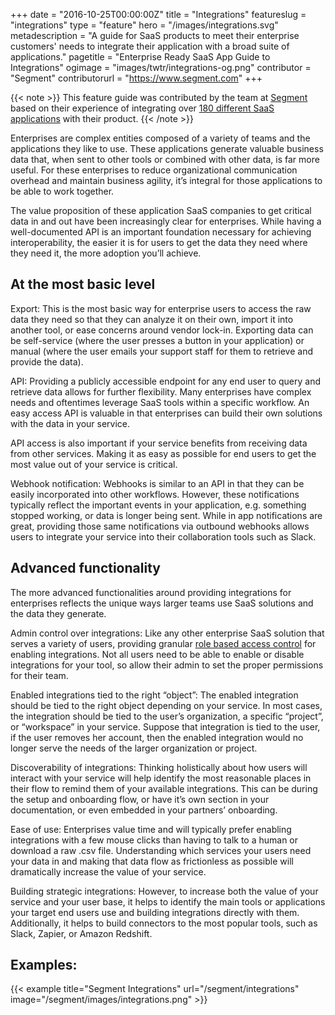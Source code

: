 +++
date = "2016-10-25T00:00:00Z"
title = "Integrations"
featureslug = "integrations"
type = "feature"
hero = "/images/integrations.svg"
metadescription = "A guide for SaaS products to meet their enterprise customers' needs to integrate their application with a broad suite of applications."
pagetitle = "Enterprise Ready SaaS App Guide to Integrations"
ogimage = "images/twtr/integrations-og.png"
contributor = "Segment"
contributorurl = "https://www.segment.com"
+++

{{< note >}}
This feature guide was contributed by the team at [Segment](https://www.segment.com) based on their experience of integrating over [180 different SaaS applications](https://segment.com/catalog#integrations/all) with their product.
{{< /note >}}

Enterprises are complex entities composed of a variety of teams and the applications they like to use. These applications generate valuable business data that, when sent to other tools or combined with other data, is far more useful. For these enterprises to reduce organizational communication overhead and maintain business agility, it’s integral for those applications to be able to work together.

The value proposition of these application SaaS companies to get critical data in and out have been increasingly clear for enterprises. While having a well-documented API is an important foundation necessary for achieving interoperability, the easier it is for users to get the data they need where they need it, the more adoption you’ll achieve.

## At the most basic level

Export: This is the most basic way for enterprise users to access the raw data they need so that they can analyze it on their own, import it into another tool, or ease concerns around vendor lock-in. Exporting data can be self-service (where the user presses a button in your application) or manual (where the user emails your support staff for them to retrieve and provide the data).

API: Providing a publicly accessible endpoint for any end user to query and retrieve data allows for further flexibility. Many enterprises have complex needs and oftentimes leverage SaaS tools within a specific workflow. An easy access API is valuable in that enterprises can build their own solutions with the data in your service.

API access is also important if your service benefits from receiving data from other services. Making it as easy as possible for end users to get the most value out of your service is critical.

Webhook notification: Webhooks is similar to an API in that they can be easily incorporated into other workflows. However, these notifications typically reflect the important events in your application, e.g. something stopped working, or data is longer being sent. While in app notifications are great, providing those same notifications via outbound webhooks allows users to integrate your service into their collaboration tools such as Slack.

## Advanced functionality

The more advanced functionalities around providing integrations for enterprises reflects the unique ways larger teams use SaaS solutions and the data they generate.

Admin control over integrations: Like any other enterprise SaaS solution that serves a variety of users, providing granular [role based access control](/features/role-based-access-control/) for enabling integrations. Not all users need to be able to enable or disable integrations for your tool, so allow their admin to set the proper permissions for their team.

Enabled integrations tied to the right “object”: The enabled integration should be tied to the right object depending on your service. In most cases, the integration should be tied to the user’s organization, a specific “project”, or “workspace” in your service. Suppose that integration is tied to the user, if the user removes her account, then the enabled integration would no longer serve the needs of the larger organization or project.

Discoverability of integrations: Thinking holistically about how users will interact with your service will help identify the most reasonable places in their flow to remind them of your available integrations. This can be during the setup and onboarding flow, or have it’s own section in your documentation, or even embedded in your partners’ onboarding.

Ease of use: Enterprises value time and will typically prefer enabling integrations with a few mouse clicks than having to talk to a human or download a raw .csv file. Understanding which services your users need your data in and making that data flow as frictionless as possible will dramatically increase the value of your service.

Building strategic integrations: However, to increase both the value of your service and your user base, it helps to identify the main tools or applications your target end users use and building integrations directly with them. Additionally, it helps to build connectors to the most popular tools, such as Slack, Zapier, or Amazon Redshift.

## Examples:

{{< example title="Segment Integrations" url="/segment/integrations" image="/segment/images/integrations.png" >}}
